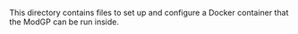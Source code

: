 This directory contains files to set up and configure a Docker container that the ModGP can be run inside. 